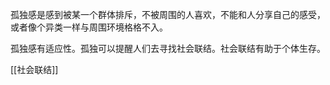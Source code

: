 
孤独感是感到被某一个群体排斥，不被周围的人喜欢，不能和人分享自己的感受，或者像个异类一样与周围环境格格不入。

孤独感有适应性。孤独可以提醒人们去寻找社会联结。社会联结有助于个体生存。


[[社会联结]]

